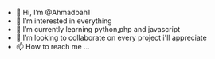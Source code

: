 - 👋 Hi, I’m @Ahmadbah1
- 👀 I’m interested in everything 
- 🌱 I’m currently learning python,php and javascript
- 💞️ I’m looking to collaborate on every project i'll appreciate
- 📫 How to reach me ...

<!---
Ahmadbah1/Ahmadbah1 is a ✨ special ✨ repository because its `README.md` (this file) appears on your GitHub profile.
You can click the Preview link to take a look at your changes.
--->

